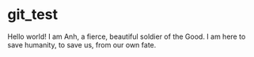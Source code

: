 # git_test
Hello world! I am Anh, a fierce, beautiful soldier of the Good. I am here to save humanity, to save us, from our own fate.
